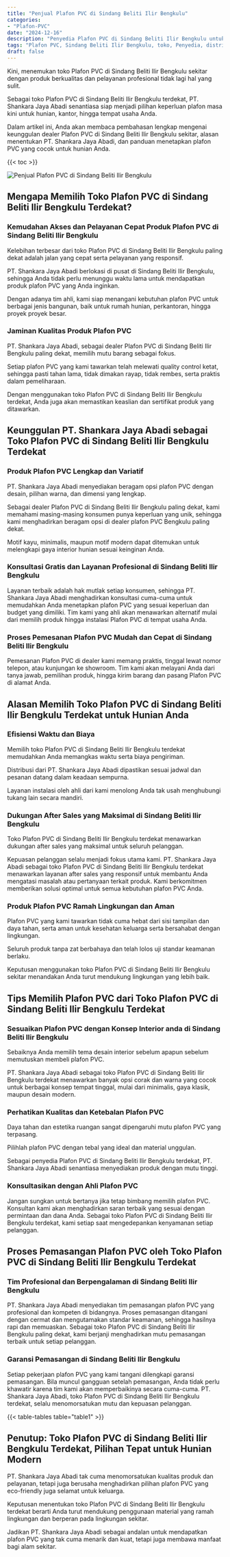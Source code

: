 ```yaml
---
title: "Penjual Plafon PVC di Sindang Beliti Ilir Bengkulu"
categories: 
- "Plafon-PVC"
date: "2024-12-16"
description: "Penyedia Plafon PVC di Sindang Beliti Ilir Bengkulu untuk tempat tinggal, perkantoran, serta gerai. Plafon berkualitas, pilihan motif, variasi warna elegan, dengan layanan pemasangan oleh teknisi berpengalaman serta garansi resmi!|Jasa penyediaan Plafon PVC di Sindang Beliti Ilir Bengkulu bagi kebutuhan hunian, perkantoran, maupun ritel, beserta produk berkualitas dan instalasi oleh teknisi profesional dan kepastian resmi.|Pilihan Plafon PVC di Sindang Beliti Ilir Bengkulu yang terpercaya untuk hunian, kantor, dan ritel, dengan produk unggulan dan pemasangan oleh tim profesional dan garansi resmi.|Distribusi Plafon PVC di Sindang Beliti Ilir Bengkulu untuk rumah, kantor, dan toko, beserta plafon berkualitas dan instalasi oleh tenaga ahli berpengalaman, disertai dengan kepastian resmi.}"
tags: "Plafon PVC, Sindang Beliti Ilir Bengkulu, toko, Penyedia, distributor"
draft: false
---
```


Kini, menemukan toko Plafon PVC di Sindang Beliti Ilir Bengkulu sekitar dengan produk berkualitas dan pelayanan profesional tidak lagi hal yang sulit.

Sebagai toko Plafon PVC di Sindang Beliti Ilir Bengkulu terdekat, PT. Shankara Jaya Abadi senantiasa siap menjadi pilihan keperluan plafon masa kini untuk hunian, kantor, hingga tempat usaha Anda.

Dalam artikel ini, Anda akan membaca pembahasan lengkap mengenai keunggulan dealer Plafon PVC di Sindang Beliti Ilir Bengkulu sekitar, alasan menentukan PT. Shankara Jaya Abadi, dan panduan menetapkan plafon PVC yang cocok untuk hunian Anda.

{{< toc >}}

![Penjual Plafon PVC di Sindang Beliti Ilir Bengkulu](/images/Plafon-PVC/Penjual-Plafon-PVC-di-Sindang-Beliti-Ilir-Bengkulu.png)


## Mengapa Memilih Toko Plafon PVC di Sindang Beliti Ilir Bengkulu Terdekat?

### Kemudahan Akses dan Pelayanan Cepat Produk Plafon PVC di Sindang Beliti Ilir Bengkulu

Kelebihan terbesar dari toko Plafon PVC di Sindang Beliti Ilir Bengkulu paling dekat adalah jalan yang cepat serta pelayanan yang responsif.

PT. Shankara Jaya Abadi berlokasi di pusat di Sindang Beliti Ilir Bengkulu, sehingga Anda tidak perlu menunggu waktu lama untuk mendapatkan produk plafon PVC yang Anda inginkan.

Dengan adanya tim ahli, kami siap menangani kebutuhan plafon PVC untuk berbagai jenis bangunan, baik untuk rumah hunian, perkantoran, hingga proyek proyek besar.

### Jaminan Kualitas Produk Plafon PVC

PT. Shankara Jaya Abadi, sebagai dealer Plafon PVC di Sindang Beliti Ilir Bengkulu paling dekat, memilih mutu barang sebagai fokus.

Setiap plafon PVC yang kami tawarkan telah melewati quality control ketat, sehingga pasti tahan lama, tidak dimakan rayap, tidak rembes, serta praktis dalam pemeliharaan.

Dengan menggunakan toko Plafon PVC di Sindang Beliti Ilir Bengkulu terdekat, Anda juga akan memastikan keaslian dan sertifikat produk yang ditawarkan.

## Keunggulan PT. Shankara Jaya Abadi sebagai Toko Plafon PVC di Sindang Beliti Ilir Bengkulu Terdekat

### Produk Plafon PVC Lengkap dan Variatif

PT. Shankara Jaya Abadi menyediakan beragam opsi plafon PVC dengan desain, pilihan warna, dan dimensi yang lengkap.

Sebagai dealer Plafon PVC di Sindang Beliti Ilir Bengkulu paling dekat, kami memahami masing-masing konsumen punya keperluan yang unik, sehingga kami menghadirkan beragam opsi di dealer plafon PVC Bengkulu paling dekat.

Motif kayu, minimalis, maupun motif modern dapat ditemukan untuk melengkapi gaya interior hunian sesuai keinginan Anda.

### Konsultasi Gratis dan Layanan Profesional di Sindang Beliti Ilir Bengkulu

Layanan terbaik adalah hak mutlak setiap konsumen, sehingga PT. Shankara Jaya Abadi menghadirkan konsultasi cuma-cuma untuk memudahkan Anda menetapkan plafon PVC yang sesuai keperluan dan budget yang dimiliki. Tim kami yang ahli akan menawarkan alternatif mulai dari memilih produk hingga instalasi Plafon PVC di tempat usaha Anda.

### Proses Pemesanan Plafon PVC Mudah dan Cepat di Sindang Beliti Ilir Bengkulu

Pemesanan Plafon PVC di dealer kami memang praktis, tinggal lewat nomor telepon, atau kunjungan ke showroom. Tim kami akan melayani Anda dari tanya jawab, pemilihan produk, hingga kirim barang dan pasang Plafon PVC di alamat Anda.

## Alasan Memilih Toko Plafon PVC di Sindang Beliti Ilir Bengkulu Terdekat untuk Hunian Anda

### Efisiensi Waktu dan Biaya

Memilih toko Plafon PVC di Sindang Beliti Ilir Bengkulu terdekat memudahkan Anda memangkas waktu serta biaya pengiriman.

Distribusi dari PT. Shankara Jaya Abadi dipastikan sesuai jadwal dan pesanan datang dalam keadaan sempurna.

Layanan instalasi oleh ahli dari kami menolong Anda tak usah menghubungi tukang lain secara mandiri.

### Dukungan After Sales yang Maksimal di Sindang Beliti Ilir Bengkulu

Toko Plafon PVC di Sindang Beliti Ilir Bengkulu terdekat menawarkan dukungan after sales yang maksimal untuk seluruh pelanggan.

Kepuasan pelanggan selalu menjadi fokus utama kami. PT. Shankara Jaya Abadi sebagai toko Plafon PVC di Sindang Beliti Ilir Bengkulu terdekat menawarkan layanan after sales yang responsif untuk membantu Anda mengatasi masalah atau pertanyaan terkait produk. Kami berkomitmen memberikan solusi optimal untuk semua kebutuhan plafon PVC Anda.

### Produk Plafon PVC Ramah Lingkungan dan Aman

Plafon PVC yang kami tawarkan tidak cuma hebat dari sisi tampilan dan daya tahan, serta aman untuk kesehatan keluarga serta bersahabat dengan lingkungan.

Seluruh produk tanpa zat berbahaya dan telah lolos uji standar keamanan berlaku.

Keputusan menggunakan toko Plafon PVC di Sindang Beliti Ilir Bengkulu sekitar menandakan Anda turut mendukung lingkungan yang lebih baik.

## Tips Memilih Plafon PVC dari Toko Plafon PVC di Sindang Beliti Ilir Bengkulu Terdekat

### Sesuaikan Plafon PVC dengan Konsep Interior anda di Sindang Beliti Ilir Bengkulu

Sebaiknya Anda memilih tema desain interior sebelum apapun sebelum memutuskan membeli plafon PVC.

PT. Shankara Jaya Abadi sebagai toko Plafon PVC di Sindang Beliti Ilir Bengkulu terdekat menawarkan banyak opsi corak dan warna yang cocok untuk berbagai konsep tempat tinggal, mulai dari minimalis, gaya klasik, maupun desain modern.

### Perhatikan Kualitas dan Ketebalan Plafon PVC

Daya tahan dan estetika ruangan sangat dipengaruhi mutu plafon PVC yang terpasang.

Pilihlah plafon PVC dengan tebal yang ideal dan material unggulan.

Sebagai penyedia Plafon PVC di Sindang Beliti Ilir Bengkulu terdekat, PT. Shankara Jaya Abadi senantiasa menyediakan produk dengan mutu tinggi.

### Konsultasikan dengan Ahli Plafon PVC

Jangan sungkan untuk bertanya jika tetap bimbang memilih plafon PVC. Konsultan kami akan menghadirkan saran terbaik yang sesuai dengan permintaan dan dana Anda. Sebagai toko Plafon PVC di Sindang Beliti Ilir Bengkulu terdekat, kami setiap saat mengedepankan kenyamanan setiap pelanggan.

## Proses Pemasangan Plafon PVC oleh Toko Plafon PVC di Sindang Beliti Ilir Bengkulu Terdekat

### Tim Profesional dan Berpengalaman di Sindang Beliti Ilir Bengkulu

PT. Shankara Jaya Abadi menyediakan tim pemasangan plafon PVC yang profesional dan kompeten di bidangnya. Proses pemasangan ditangani dengan cermat dan mengutamakan standar keamanan, sehingga hasilnya rapi dan memuaskan. Sebagai toko Plafon PVC di Sindang Beliti Ilir Bengkulu paling dekat, kami berjanji menghadirkan mutu pemasangan terbaik untuk setiap pelanggan.

### Garansi Pemasangan di Sindang Beliti Ilir Bengkulu

Setiap pekerjaan plafon PVC yang kami tangani dilengkapi garansi pemasangan. Bila muncul gangguan setelah pemasangan, Anda tidak perlu khawatir karena tim kami akan memperbaikinya secara cuma-cuma. PT. Shankara Jaya Abadi, toko Plafon PVC di Sindang Beliti Ilir Bengkulu terdekat, selalu menomorsatukan mutu dan kepuasan pelanggan.

{{< table-tables table="table1" >}}

## Penutup: Toko Plafon PVC di Sindang Beliti Ilir Bengkulu Terdekat, Pilihan Tepat untuk Hunian Modern

PT. Shankara Jaya Abadi tak cuma menomorsatukan kualitas produk dan pelayanan, tetapi juga berusaha menghadirkan pilihan plafon PVC yang eco-friendly juga selamat untuk keluarga.

Keputusan menentukan toko Plafon PVC di Sindang Beliti Ilir Bengkulu terdekat berarti Anda turut mendukung penggunaan material yang ramah lingkungan dan berperan pada lingkungan sekitar.

Jadikan PT. Shankara Jaya Abadi sebagai andalan untuk mendapatkan plafon PVC yang tak cuma menarik dan kuat, tetapi juga membawa manfaat bagi alam sekitar.